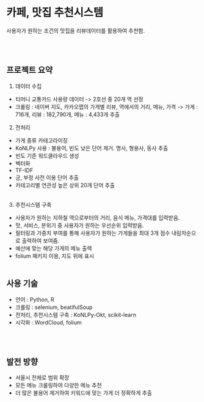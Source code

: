# 카페, 맛집 추천시스템
사용자가 원하는 조건의 맛집을 리뷰데이터를 활용하여 추천함.


<br/><br/>

## 프로젝트 요약
1. 데이터 수집 
* 티머니 교통카드 사용량 데이터 -> 2호선 중 20개 역 선정
* 크롤링 : 네이버 지도, 카카오맵의 가게별 리뷰, 역에서의 거리, 메뉴, 가격 -> 가게 : 716개, 리뷰 : 182,790개, 메뉴 : 4,433개 추출
2. 전처리
* 가게 종류 카테고라이징
* KoNLPy 사용 : 불용어, 빈도 낮은 단어 제거. 명사, 형용사, 동사 추출
* 빈도 기준 워드클라우드 생성
* 벡터화
* TF-IDF 
* 긍, 부정 사전 이용 단어 추출
* 카테고리별 연관성 높은 상위 20개 단어 추출
<br/><br/>
3. 추천시스템 구축
* 사용자가 원하는 지하철 역으로부터의 거리, 음식 메뉴, 가격대를 입력받음.
* 맛, 서비스, 분위기 중 사용자가 원하는 우선순위 입력받음.
* 필터링과 가중치 부여를 통해 사용자가 원하는 가게들을 최대 3개 점수 내림차순으로 출력하여 보여줌.
* 예산에 맞는 해당 가게의 메뉴 출력
* folium 패키지 이용, 지도 위에 표시
<br/><br/>

## 사용 기술
* 언어 : Python, R
* 크롤링 : selenium, beatifulSoup
* 전처리, 추천시스템 구축 : KoNLPy-Okt, scikit-learn
* 시각화 : WordCloud, folium 

<br/><br/>
## 발전 방향
* 서울시 전체로 범위 확장
* 모든 메뉴 크롤링하여 다양한 메뉴 추천
* 더 많은 불용어 제거하여 키워드에 맞는 가게 더 정확하게 추출
